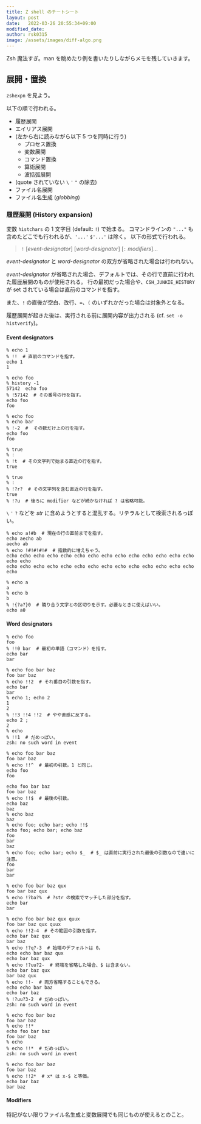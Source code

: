 ```yaml
---
title: Z shell のチートシート
layout: post
date:   2022-03-26 20:55:34+09:00
modified_date: 
author: rsk0315
image: /assets/images/diff-algo.png
---
```


Zsh 魔法すぎ。man を眺めたり例を書いたりしながらメモを残していきます。

## 展開・置換

`zshexpn` を見よう。

以下の順で行われる。

- 履歴展開
- エイリアス展開
- (左から右に読みながら以下 5 つを同時に行う)
    - プロセス置換
    - 変数展開
    - コマンド置換
    - 算術展開
    - 波括弧展開
- (quote されていない `\` `'` `"` の除去)
- ファイル名展開
- ファイル名生成 (_globbing_)

### 履歴展開 (History expansion)

変数 `histchars` の 1 文字目 (default: `!`) で始まる。
コマンドラインの `"..."` も含めたどこでも行われるが、`'...'` `$'...'` は除く。
以下の形式で行われる。

> `!` \[*event-designator*\] \[*word-designator*\] \[`:` *modifiers*\]...

*event-designator* と *word-designator* の双方が省略された場合は行われない。

*event-designator* が省略された場合、デフォルトでは、その行で直前に行われた履歴展開のものが使用される。
行の最初だった場合や、`CSH_JUNKIE_HISTORY` が set されている場合は直前のコマンドを指す。

また、`!` の直後が空白、改行、`=`、`(` のいずれかだった場合は対象外となる。

履歴展開が起きた後は、実行される前に展開内容が出力される (cf. `set -o histverify`)。

#### Event designators

```terminal
% echo 1
% !!  # 直前のコマンドを指す。
echo 1
1
```

```terminal
% echo foo
% history -1
57142  echo foo
% !57142  # その番号の行を指す。
echo foo
foo
```

```terminal
% echo foo
% echo bar
% !-2  #  その数だけ上の行を指す。
echo foo
foo
```

```terminal
% true
% :
% !t  # その文字列で始まる直近の行を指す。
true
```

```terminal
% true
% :
% !?r?  # その文字列を含む直近の行を指す。
true
% !?u  # 後ろに modifier などが続かなければ ? は省略可能。
```

`\` `'` `?` などを _str_ に含めようとすると混乱する。リテラルとして検索されるっぽい。

```terminal
% echo a!#b  # 現在の行の直前までを指す。
echo aecho ab
aecho ab
% echo !#!#!#!#  # 指数的に増えちゃう。
echo echo echo echo echo echo echo echo echo echo echo echo echo echo echo echo 
echo echo echo echo echo echo echo echo echo echo echo echo echo echo echo
```

```terminal
% echo a
a
% echo b
b
% !{?a?}0  # 隣り合う文字との区切りを示す。必要なときに使えばいい。
echo a0
```

#### Word designators

```terminal
% echo foo
foo
% !!0 bar  # 最初の単語（コマンド）を指す。
echo bar
bar
```

```terminal
% echo foo bar baz
foo bar baz
% echo !!2  # それ番目の引数を指す。
echo bar
bar
% echo 1; echo 2
1
2
% !!3 !!4 !!2  # やや直感に反する。
echo 2 ;
2
% echo
% !!1  # だめっぽい。
zsh: no such word in event
```

```terminal
% echo foo bar baz
foo bar baz
% echo !!^  # 最初の引数。1 と同じ。
echo foo
foo
```

```terminal
echo foo bar baz
foo bar baz
% echo !!$  # 最後の引数。
echo baz
baz
% echo baz
baz
% echo foo; echo bar; echo !!$
echo foo; echo bar; echo baz
foo
bar
baz
% echo foo; echo bar; echo $_  # $_ は直前に実行された最後の引数なので違いに注意。
foo
bar
bar
```

```terminal
% echo foo bar baz qux
foo bar baz qux
% echo !?ba?%  # ?str の検索でマッチした部分を指す。
echo bar
bar
```

```terminal
% echo foo bar baz qux quux
foo bar baz qux quux
% echo !!2-4  # その範囲の引数を指す。
echo bar baz qux
bar baz
% echo !?q?-3  # 始端のデフォルトは 0。
echo echo bar baz qux
echo bar baz qux
% echo !?uu?2-  # 終端を省略した場合、$ は含まない。
echo bar baz qux
bar baz qux
% echo !!-  # 両方省略することもできる。
echo echo bar baz
echo bar baz
% !?uu?3-2  # だめっぽい。
zsh: no such word in event
```

```terminal
% echo foo bar baz
foo bar baz
% echo !!*
echo foo bar baz
foo bar baz
% echo
% echo !!*  # だめっぽい。
zsh: no such word in event
```

```terminal
% echo foo bar baz
foo bar baz
% echo !!2*  # x* は x-$ と等価。
echo bar baz
bar baz
```

#### Modifiers

特記がない限りファイル名生成と変数展開でも同じものが使えるとのこと。

